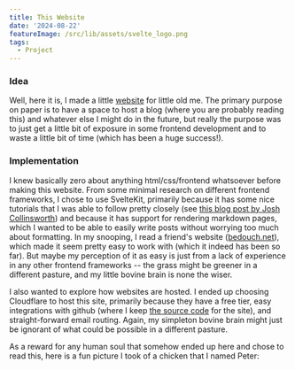 ```yaml
---
title: This Website
date: '2024-08-22'
featureImage: /src/lib/assets/svelte_logo.png
tags:
  - Project
---
```

<script>
  import MDImage from "$lib/components/MDImage.svelte";
  import MDAudio from "$lib/components/MDAudio.svelte";

  import peter from "$lib/assets/peter_the_chicken.jpg";
</script>

### Idea
Well, here it is, I made a little [website](/) for little old me. The primary purpose on paper is to have a space to host a blog (where you are probably reading this) and whatever else I might do in the future, but really the purpose was to just get a little bit of exposure in some frontend development and to waste a little bit of time (which has been a huge success!).

### Implementation
I knew basically zero about anything html/css/frontend whatsoever before making this website. From some minimal research on different frontend frameworks, I chose to use SvelteKit, primarily because it has some nice tutorials that I was able to follow pretty closely (see [this blog post by Josh Collinsworth](https://joshcollinsworth.com/blog/build-static-sveltekit-markdown-blog)) and because it has support for rendering markdown pages, which I wanted to be able to easily write posts without worrying too much about formatting. In my snooping, I read a friend's website ([bedouch.net](https://bedouch.net)), which made it seem pretty easy to work with (which it indeed has been so far). But maybe my perception of it as easy is just from a lack of experience in any other frontend frameworks -- the grass might be greener in a different pasture, and my little bovine brain is none the wiser.

I also wanted to explore how websites are hosted. I ended up choosing Cloudflare to host this site, primarily because they have a free tier, easy integrations with github (where I keep [the source code](https://github.com/anthonymaltsev/bugmilkshakes.org) for the site), and straight-forward email routing. Again, my simpleton bovine brain might just be ignorant of what could be possible in a different pasture.

As a reward for any human soul that somehow ended up here and chose to read this, here is a fun picture I took of a chicken that I named Peter:
<MDImage src={peter} caption="Peter standing on the edge of a canyon."/>